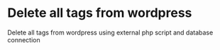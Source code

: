 Delete all tags from wordpress
==============================

Delete all tags from wordpress using external php script and database connection
